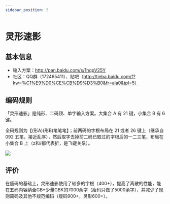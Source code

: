 ```yaml
---
sidebar_position: 5
---
```


# 灵形速影

## 基本信息

- 输入方案：http://pan.baidu.com/s/1hqpV25Y
- 社区：QQ群（172465411）、贴吧（http://tieba.baidu.com/f?kw=%C1%E9%D0%CE%CB%D9%D3%B0&fr=ala0&tpl=5）

## 编码规则

「灵形速影」是纯形、二码顶、单字输入方案。大集合 A 有 21 键，小集合 B 有 6 键。

全码规则为【(形A)(形B)笔笔笔】；前两码的字根布局在 21 或者 26 键上（继承自 092 五笔，接近乱序），然后取字去掉前二码已取过的字根后的一二三笔，布局在小集合 B 上（z和/都代表折，是飞键关系）。

![](https://images.tansongchen.com/1722584166.png)

## 评价

在瘦码的基础上，灵形速影使用了较多的字根（400+），提高了离散的性能，能在五码内容纳全GB+少量GBK的7000余字（瘦码只做了5000余字），并减少了规则简码及其他不规范编码（瘦码900+，灵形600+）。

